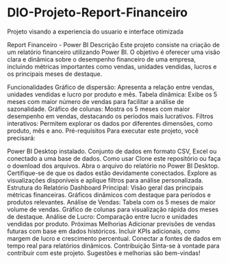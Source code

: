 # DIO-Projeto-Report-Financeiro
Projeto visando a experiencia do usuario e interface otimizada

Report Financeiro - Power BI
Descrição
Este projeto consiste na criação de um relatório financeiro utilizando Power BI. O objetivo é oferecer uma visão clara e dinâmica sobre o desempenho financeiro de uma empresa, incluindo métricas importantes como vendas, unidades vendidas, lucros e os principais meses de destaque.

Funcionalidades
Gráfico de dispersão: Apresenta a relação entre vendas, unidades vendidas e lucro por produto e mês.
Tabela dinâmica: Exibe os 5 meses com maior número de vendas para facilitar a análise de sazonalidade.
Gráfico de colunas: Mostra os 5 meses com maior desempenho em vendas, destacando os períodos mais lucrativos.
Filtros interativos: Permitem explorar os dados por diferentes dimensões, como produto, mês e ano.
Pré-requisitos
Para executar este projeto, você precisará:

Power BI Desktop instalado.
Conjunto de dados em formato CSV, Excel ou conectado a uma base de dados.
Como usar
Clone este repositório ou faça o download dos arquivos.
Abra o arquivo do relatório no Power BI Desktop.
Certifique-se de que os dados estão devidamente conectados.
Explore as visualizações disponíveis e aplique filtros para análise personalizada.
Estrutura do Relatório
Dashboard Principal:
Visão geral das principais métricas financeiras.
Gráficos dinâmicos com destaque para períodos e produtos relevantes.
Análise de Vendas:
Tabela com os 5 meses de maior volume de vendas.
Gráfico de colunas para visualização rápida dos meses de destaque.
Análise de Lucro:
Comparação entre lucro e unidades vendidas por produto.
Próximas Melhorias
Adicionar previsões de vendas futuras com base em dados históricos.
Incluir KPIs adicionais, como margem de lucro e crescimento percentual.
Conectar a fontes de dados em tempo real para relatórios dinâmicos.
Contribuição
Sinta-se à vontade para contribuir com este projeto. Sugestões e melhorias são bem-vindas!
